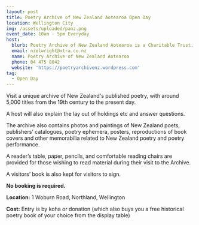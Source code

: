 ```yaml
---
layout: post
title: Poetry Archive of New Zealand Aotearoa Open Day
location: Wellington City
img: /assets/uploaded/panz.png
event_date: 10am - 5pm Everyday
host:
  blurb: Poetry Archive of New Zealand Aotearoa is a Charitable Trust.
  email: nielwright@xtra.co.nz
  name: Poetry Archive of New Zealand Aotearoa
  phone: 04 475 8042
  website: 'https://poetryarchivenz.wordpress.com'
tag:
  - Open Day
---
```

Visit a unique archive of New Zealand's published poetry, with around 5,000 titles from the 19th century to the present day.

A host will also explain the lay out of holdings etc and answer questions.

The archive also contains photos and paintings of New Zealand poets, publishers’ catalogues, poetry ephemera, posters, reproductions of book covers and other memorabilia related to New Zealand poetry and poetry performance.

A reader’s table, paper, pencils, and comfortable reading chairs are provided for those wishing to read material during their visit to the Archive.

A visitors’ book is also kept for visitors to sign.

**No booking is required.**

**Location:** 1 Woburn Road, Northland, Wellington

**Cost:** Entry is by koha or donation (which also buys you a free historical poetry book of your choice from the display table)

